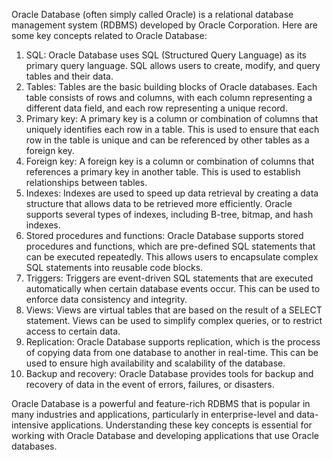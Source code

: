 Oracle Database (often simply called Oracle) is a relational database management system (RDBMS) developed by Oracle Corporation. Here are some key concepts related to Oracle Database:

1. SQL: Oracle Database uses SQL (Structured Query Language) as its primary query language. SQL allows users to create, modify, and query tables and their data.
2. Tables: Tables are the basic building blocks of Oracle databases. Each table consists of rows and columns, with each column representing a different data field, and each row representing a unique record.
3. Primary key: A primary key is a column or combination of columns that uniquely identifies each row in a table. This is used to ensure that each row in the table is unique and can be referenced by other tables as a foreign key.
4. Foreign key: A foreign key is a column or combination of columns that references a primary key in another table. This is used to establish relationships between tables. 
5. Indexes: Indexes are used to speed up data retrieval by creating a data structure that allows data to be retrieved more efficiently. Oracle supports several types of indexes, including B-tree, bitmap, and hash indexes.
6. Stored procedures and functions: Oracle Database supports stored procedures and functions, which are pre-defined SQL statements that can be executed repeatedly. This allows users to encapsulate complex SQL statements into reusable code blocks.
7. Triggers: Triggers are event-driven SQL statements that are executed automatically when certain database events occur. This can be used to enforce data consistency and integrity.
8. Views: Views are virtual tables that are based on the result of a SELECT statement. Views can be used to simplify complex queries, or to restrict access to certain data.
9. Replication: Oracle Database supports replication, which is the process of copying data from one database to another in real-time. This can be used to ensure high availability and scalability of the database.
10. Backup and recovery: Oracle Database provides tools for backup and recovery of data in the event of errors, failures, or disasters.

Oracle Database is a powerful and feature-rich RDBMS that is popular in many industries and applications, particularly in enterprise-level and data-intensive applications. Understanding these key concepts is essential for working with Oracle Database and developing applications that use Oracle databases.